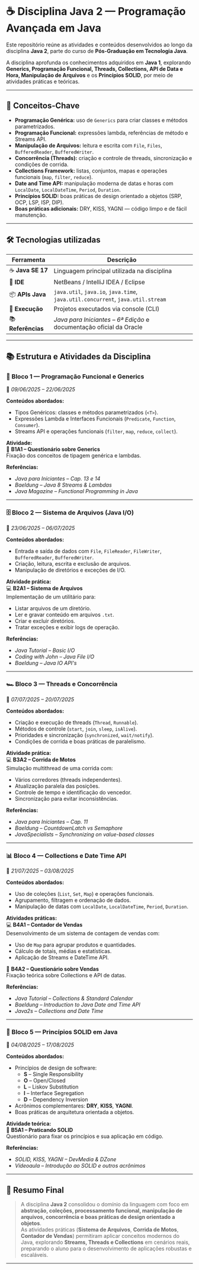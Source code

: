 # ☕ Disciplina Java 2 — Programação Avançada em Java

Este repositório reúne as atividades e conteúdos desenvolvidos ao longo da disciplina **Java 2**, parte do curso de **Pós-Graduação em Tecnologia Java**.  

A disciplina aprofunda os conhecimentos adquiridos em **Java 1**, explorando **Generics, Programação Funcional, Threads, Collections, API de Data e Hora, Manipulação de Arquivos** e os **Princípios SOLID**, por meio de atividades práticas e teóricas.

---

## 🧠 Conceitos-Chave

- **Programação Genérica:** uso de `Generics` para criar classes e métodos parametrizados.  
- **Programação Funcional:** expressões lambda, referências de método e Streams API.  
- **Manipulação de Arquivos:** leitura e escrita com `File`, `Files`, `BufferedReader`, `BufferedWriter`.  
- **Concorrência (Threads):** criação e controle de threads, sincronização e condições de corrida.  
- **Collections Framework:** listas, conjuntos, mapas e operações funcionais (`map`, `filter`, `reduce`).  
- **Date and Time API:** manipulação moderna de datas e horas com `LocalDate`, `LocalDateTime`, `Period`, `Duration`.  
- **Princípios SOLID:** boas práticas de design orientado a objetos (SRP, OCP, LSP, ISP, DIP).  
- **Boas práticas adicionais:** DRY, KISS, YAGNI — código limpo e de fácil manutenção.

---

## 🛠️ Tecnologias utilizadas

| Ferramenta | Descrição |
|-------------|------------|
| ☕ **Java SE 17** | Linguagem principal utilizada na disciplina |
| 🧰 **IDE** | NetBeans / IntelliJ IDEA / Eclipse |
| 📦 **APIs Java** | `java.util`, `java.io`, `java.time`, `java.util.concurrent`, `java.util.stream` |
| 🧪 **Execução** | Projetos executados via console (CLI) |
| 📚 **Referências** | *Java para Iniciantes – 6ª Edição* e documentação oficial da Oracle |

---

## 📚 Estrutura e Atividades da Disciplina

### 🧩 Bloco 1 — Programação Funcional e Generics
📅 *09/06/2025 – 22/06/2025*  

**Conteúdos abordados:**  
- Tipos Genéricos: classes e métodos parametrizados (`<T>`).  
- Expressões Lambda e Interfaces Funcionais (`Predicate`, `Function`, `Consumer`).  
- Streams API e operações funcionais (`filter`, `map`, `reduce`, `collect`).  

**Atividade:**  
📝 **B1A1 – Questionário sobre Generics**  
Fixação dos conceitos de tipagem genérica e lambdas.  

**Referências:**  
- *Java para Iniciantes – Cap. 13 e 14*  
- *Baeldung – Java 8 Streams & Lambdas*  
- *Java Magazine – Functional Programming in Java*

---

### 🗄️ Bloco 2 — Sistema de Arquivos (Java I/O)
📅 *23/06/2025 – 06/07/2025*  

**Conteúdos abordados:**  
- Entrada e saída de dados com `File`, `FileReader`, `FileWriter`, `BufferedReader`, `BufferedWriter`.  
- Criação, leitura, escrita e exclusão de arquivos.  
- Manipulação de diretórios e exceções de I/O.  

**Atividade prática:**  
💻 **B2A1 – Sistema de Arquivos**  
Implementação de um utilitário para:
- Listar arquivos de um diretório.  
- Ler e gravar conteúdo em arquivos `.txt`.  
- Criar e excluir diretórios.  
- Tratar exceções e exibir logs de operação.

**Referências:**  
- *Java Tutorial – Basic I/O*  
- *Coding with John – Java File I/O*  
- *Baeldung – Java IO API's*

---

### 🏎️ Bloco 3 — Threads e Concorrência
📅 *07/07/2025 – 20/07/2025*  

**Conteúdos abordados:**  
- Criação e execução de threads (`Thread`, `Runnable`).  
- Métodos de controle (`start`, `join`, `sleep`, `isAlive`).  
- Prioridades e sincronização (`synchronized`, `wait/notify`).  
- Condições de corrida e boas práticas de paralelismo.  

**Atividade prática:**  
💻 **B3A2 – Corrida de Motos**  
Simulação multithread de uma corrida com:
- Vários corredores (threads independentes).  
- Atualização paralela das posições.  
- Controle de tempo e identificação do vencedor.  
- Sincronização para evitar inconsistências.

**Referências:**  
- *Java para Iniciantes – Cap. 11*  
- *Baeldung – CountdownLatch vs Semaphore*  
- *JavaSpecialists – Synchronizing on value-based classes*

---

### 📊 Bloco 4 — Collections e Date Time API
📅 *21/07/2025 – 03/08/2025*  

**Conteúdos abordados:**  
- Uso de coleções (`List`, `Set`, `Map`) e operações funcionais.  
- Agrupamento, filtragem e ordenação de dados.  
- Manipulação de datas com `LocalDate`, `LocalDateTime`, `Period`, `Duration`.  

**Atividades práticas:**  
💻 **B4A1 – Contador de Vendas**  
Desenvolvimento de um sistema de contagem de vendas com:
- Uso de `Map` para agrupar produtos e quantidades.  
- Cálculo de totais, médias e estatísticas.  
- Aplicação de Streams e DateTime API.  

📝 **B4A2 – Questionário sobre Vendas**  
Fixação teórica sobre Collections e API de datas.  

**Referências:**  
- *Java Tutorial – Collections & Standard Calendar*  
- *Baeldung – Introduction to Java Date and Time API*  
- *Java2s – Collections and Date Time*

---

### 🧱 Bloco 5 — Princípios SOLID em Java
📅 *04/08/2025 – 17/08/2025*  

**Conteúdos abordados:**  
- Princípios de design de software:
  - **S** – Single Responsibility  
  - **O** – Open/Closed  
  - **L** – Liskov Substitution  
  - **I** – Interface Segregation  
  - **D** – Dependency Inversion  
- Acrônimos complementares: **DRY**, **KISS**, **YAGNI**.  
- Boas práticas de arquitetura orientada a objetos.  

**Atividade teórica:**  
🧩 **B5A1 – Praticando SOLID**  
Questionário para fixar os princípios e sua aplicação em código.

**Referências:**  
- *SOLID, KISS, YAGNI – DevMedia & DZone*  
- *Vídeoaula – Introdução ao SOLID e outros acrônimos*

---

## 🧾 Resumo Final

> A disciplina **Java 2** consolidou o domínio da linguagem com foco em **abstração, coleções, processamento funcional, manipulação de arquivos, concorrência e boas práticas de design orientado a objetos**.  
> As atividades práticas (**Sistema de Arquivos**, **Corrida de Motos**, **Contador de Vendas**) permitiram aplicar conceitos modernos do Java, explorando **Streams, Threads e Collections** em cenários reais, preparando o aluno para o desenvolvimento de aplicações robustas e escaláveis.

---
